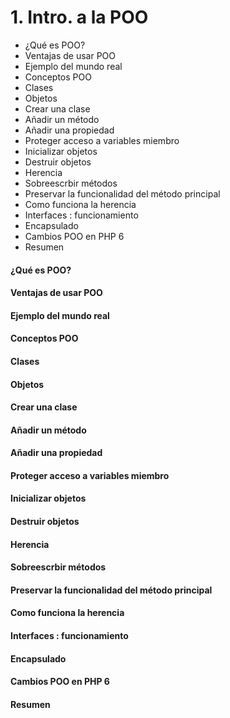 # 1. Intro. a la POO
- ¿Qué es POO?
- Ventajas de usar POO
- Ejemplo del mundo real
- Conceptos POO
- Clases
- Objetos
- Crear una clase
- Añadir un método
- Añadir una propiedad
- Proteger acceso a variables miembro
- Inicializar objetos
- Destruir objetos
- Herencia
- Sobreescrbir métodos
- Preservar la funcionalidad del método principal
- Como funciona la herencia
- Interfaces : funcionamiento
- Encapsulado
- Cambios POO en PHP 6
- Resumen

#### ¿Qué es POO?

#### Ventajas de usar POO

#### Ejemplo del mundo real

#### Conceptos POO

#### Clases

#### Objetos

#### Crear una clase

#### Añadir un método

#### Añadir una propiedad

#### Proteger acceso a variables miembro

#### Inicializar objetos

#### Destruir objetos

#### Herencia

#### Sobreescrbir métodos

#### Preservar la funcionalidad del método principal

#### Como funciona la herencia

#### Interfaces : funcionamiento

#### Encapsulado

#### Cambios POO en PHP 6

#### Resumen
